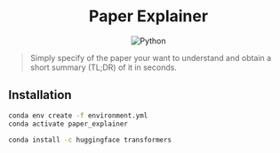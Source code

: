 <div align="center">

#  Paper Explainer

![Python](https://img.shields.io/badge/python-3.11.4-green)

</div>

> Simply specify of the paper your want to understand and obtain a short summary (TL;DR) of it in seconds. 

## Installation

```bash
conda env create -f environment.yml
conda activate paper_explainer

conda install -c huggingface transformers
```